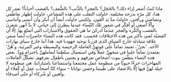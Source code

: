 ماذا كنتُ أشعر إزاء ذلك؟ بالخَجَل؟ بالعجز؟ بالذَّنب؟ بالضُّعف؟ بالغضب أحياناً؟ نعم، كل هذا، كل مرّة بدرجة مختلفة. حاولت التغلب على هذه المشاعر، حاولت إظهار تعاطُفي وتضامني ورأفتي، حاولتُ مدَّ يَدِ العَون. ولكنني حاولت أيضاً أن أنكر وأن أنسى وأتناسى وألّا أصغي أو أفكّر في شعور تلك النّساء عندما ينظرنَ إلى حياتي. لا بدَّ أنهن شعرنَ بالغضب والكُره والعجز عندما أدركنَ ما هي الحقوق والامتيازات التي أتمتّع بها. إلّا أن القضيّة تُعنى بأكثر من هذه الاختلافات فحسب. فقد كانت هذه النساء حاضراٍت أيضاً ضمن علاقة متبادلة خارج السياق الذي قررنا توحيد جهودنا فيه. هذا أننا خارج سياق نهارات الأحد، 'نحنُ'، نعتمد تماماً على قوتهنَّ العاملة الرخيصة والبسيطة وغير المرئية، و'هُنَّ' يعتمدنَ تماماً علينا في منحهنَّ عملاً وفي استعمال سلطتنا لنعاملهنَّ باحترامٍ وَوِدّ. بعض هذه النساء ينظّفنَ بيوت أشخاصٍ نعرفهم و يعتنين بأطفاٍل نعرفهم. تشكّلُ العاملات المهاجرات جزءًا حيويًا من منظومة عمل مجتمعنا واستمتاعنا بامتيازاتنا، هي منظومة لا حيلة لهنَّ فيها إلّا بالاعتماد على طيبتنا وحسن نوايانا – سواء كنّا أصحاب عمل أو كُفلاء أو واهبين أو شُركاء أو حتّى أصدقاء.
